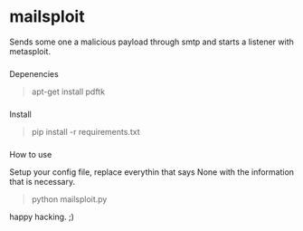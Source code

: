 # mailsploit
Sends some one a malicious payload through smtp and starts a listener with metasploit.

###

Depenencies

> apt-get install pdftk

###

Install

> pip install -r requirements.txt

###

How to use

Setup your config file, replace everythin that says None with the information that is necessary.

> python mailsploit.py


happy hacking. ;)

